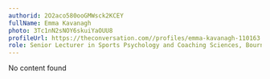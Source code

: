 ```yaml
---
authorid: 2O2aco580ooGMWsck2KCEY
fullName: Emma Kavanagh
photo: 3Tc1nN2sNOY6skuiYaOUU8
profileUrl: https://theconversation.com//profiles/emma-kavanagh-110163
role: Senior Lecturer in Sports Psychology and Coaching Sciences, Bournemouth University
---
```

No content found